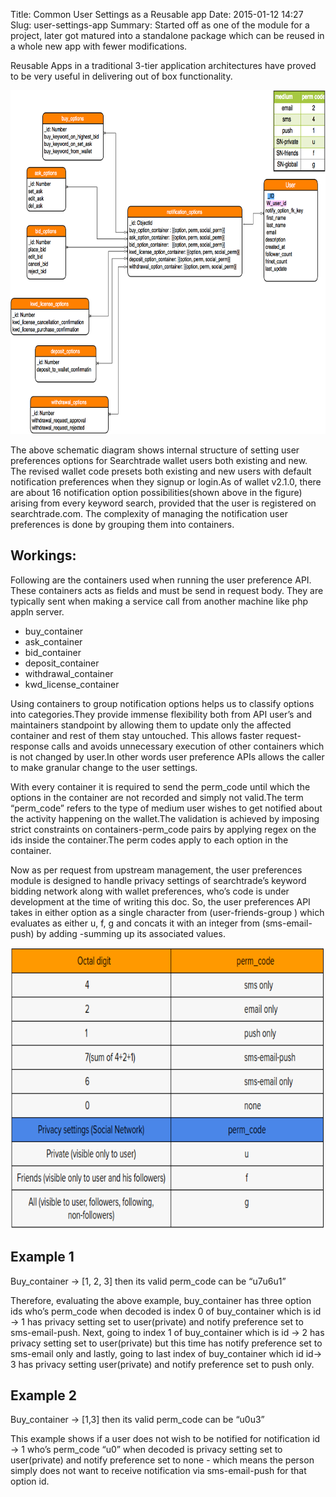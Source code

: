 Title: Common User Settings as a Reusable app
Date: 2015-01-12 14:27
Slug: user-settings-app
Summary: Started off as one of the module for a project, later got matured into a standalone package which can be reused in a whole new app with fewer modifications.

Reusable Apps in a traditional 3-tier application architectures have proved to be very useful in 
delivering out of box functionality.

<img src="../../images/diy/reusable_app.png" width="750" height="550">

The above schematic diagram shows internal structure of setting user preferences options for Searchtrade wallet users both existing and new. The revised wallet code presets both existing and new users with default notification preferences when they signup or login.As of wallet v2.1.0, there are about 16 notification option possibilities(shown above in the figure) arising from every keyword search, provided that the user is registered on searchtrade.com. The complexity of managing the notification user preferences is done by grouping them into  containers. 

Workings:
---------
Following are the containers used when running the user preference API. These containers acts as fields and must be send in request body. They are typically sent when making a service call from another machine like php appln server.

* buy_container
* ask_container
* bid_container
* deposit_container
* withdrawal_container
* kwd_license_container

Using containers to group notification options helps us to classify options into categories.They provide immense flexibility both from API user’s and maintainers standpoint by allowing them to update only the affected container and rest of them stay untouched. This allows faster request-response calls and avoids unnecessary execution of other containers which is not changed by user.In other words user preference APIs allows the caller to make granular change to the user settings.

With every container it is required to send the perm_code until which the options in the container are not recorded and simply not valid.The term “perm_code” refers to the type of medium user wishes to get  notified about the activity happening on the wallet.The validation is achieved by imposing strict constraints on containers-perm_code pairs  by applying regex on the ids inside the container.The perm codes apply to each option in the container.

Now as per request from upstream management, the user preferences module is designed to handle privacy settings of searchtrade’s keyword bidding network along with wallet preferences, who’s code is under development at the time of writing this doc.
So, the user preferences API takes in either option as a single character from (user-friends-group ) which evaluates as either u, f, g and concats it with an integer from (sms-email-push) by adding -summing up its associated values.

<img src="../../images/diy/user_workings.png" width="650" height="450">

Example 1 
----------
Buy_container -> [1, 2, 3] then its valid perm_code can be “u7u6u1”

Therefore, evaluating the above example, buy_container has three option ids who’s perm_code when decoded is index 0 of buy_container which is id -> 1 has privacy setting set to user(private) and notify preference set to sms-email-push. Next, going to index 1 of buy_container which is id -> 2 has privacy setting set to user(private) but this time has notify preference set to sms-email only and lastly, going to last index of buy_container which id id-> 3 has privacy setting user(private) and notify preference set to push only.

Example 2
---------
Buy_container -> [1,3] then its valid perm_code can be “u0u3”

This example shows if  a user does not wish  to be notified for notification id -> 1 who’s perm_code “u0” when decoded is privacy setting set to user(private) and notify preference set to none - which means the person simply does not want  to receive notification via sms-email-push for that option id.
